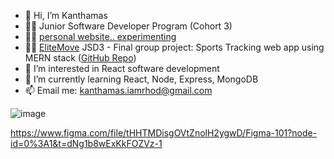 - 👋 Hi, I’m Kanthamas 
- 👩‍💻 Junior Software Developer Program (Cohort 3)
- 👩‍🔬 [personal website.. experimenting](https://portfolio-kanthamas.vercel.app/)
- 👩‍💻 [EliteMove](https://elitemove-ui.vercel.app/) JSD3 - Final group project: Sports Tracking web app using MERN stack ([GitHub Repo](https://github.com/JSD3G6))
- 👀 I’m interested in React software development
- 🌱 I’m currently learning React,  Node, Express, MongoDB
- 📫 Email me: kanthamas.iamrhod@gmail.com

![image](https://user-images.githubusercontent.com/114124443/209953054-924a569d-cd36-4388-9ffb-336187b31f2c.png)


<!---
Kanthamas/Kanthamas is a ✨ special ✨ repository because its `README.md` (this file) appears on your GitHub profile.
You can click the Preview link to take a look at your changes.
--->

https://www.figma.com/file/tHHTMDisgOVtZnolH2ygwD/Figma-101?node-id=0%3A1&t=dNg1b8wExKkFOZVz-1
